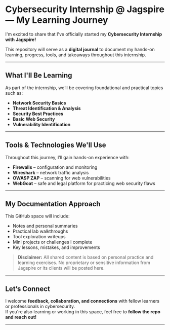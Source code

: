 # Cybersecurity Internship @ Jagspire — My Learning Journey

I'm excited to share that I've officially started my **Cybersecurity Internship with Jagspire!** 

This repository will serve as a **digital journal** to document my hands-on learning, progress, tools, and takeaways throughout this internship.

---

##  What I'll Be Learning

As part of the internship, we’ll be covering foundational and practical topics such as:

-  **Network Security Basics**
-  **Threat Identification & Analysis**
-  **Security Best Practices**
-  **Basic Web Security**
-  **Vulnerability Identification**

---

##  Tools & Technologies We'll Use

Throughout this journey, I’ll gain hands-on experience with:

-  **Firewalls** – configuration and monitoring
-  **Wireshark** – network traffic analysis
-  **OWASP ZAP** – scanning for web vulnerabilities
-  **WebGoat** – safe and legal platform for practicing web security flaws

---

##  My Documentation Approach

This GitHub space will include:

-  Notes and personal summaries  
-  Practical lab walkthroughs  
-  Tool exploration writeups  
-  Mini projects or challenges I complete  
-  Key lessons, mistakes, and improvements  

>  **Disclaimer:** All shared content is based on personal practice and learning exercises. No proprietary or sensitive information from Jagspire or its clients will be posted here.

---

##  Let’s Connect

I welcome **feedback, collaboration, and connections** with fellow learners or professionals in cybersecurity.  
If you're also learning or working in this space, feel free to **follow the repo and reach out!**

---
